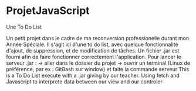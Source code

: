 # ProjetJavaScript
Une To Do List

Un petit projet dans le cadre de ma reconversion professionelle durant mon Année Spéciale.
Il s'agit ici d'une to do list, avec quelque fonctionnalité d'ajout, de suppression, et de modification de tâches.
Un fichier .jar est fourni afin de faire fonctionner correctement l'application.
Pour lancer le serveur .jar :
  -> aller dans le dossier du projet
  -> ouvrir un terminal (Linux de préférence, par ex : GitBash sur window) et faite la commande serveur 
This is a To Do List execute with a .jar giving by our teacher.
Using fetch and Javascript to interprete data between our view and our controler
